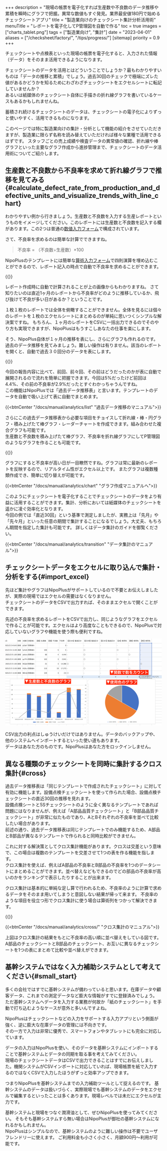 +++
description = "現場の帳票を電子化すれば生産数や不良数のデータ推移や累積を瞬時にグラフで把握。異常な数値もすぐ発見。業界最安値180円で始めるチェックシートアプリ"
title = "製造業向けのチェックシート集計分析活用術"
menuTitle = "レポートを電子化してP管理図を自動で作る"
toc = true
images = ["charts_tablet.png"]
tags = ["製造業向け", "集計"]
date = "2023-04-01"
aliases = ["/checksheet/factory/", "/tips/progress/"]
[sitemap]
  priority = 0.9
+++

チェックシートや点検表といった現場の帳票を電子化すると、入力された情報（データ）をそのまま活用できるようになります。

チェックシートのデータを活用とはどういうことでしょうか？最もわかりやすいものは「データの推移と累積」でしょう。過去30回のチェックで極端にズレた値があるかどうかを知るためにわざわざチェックシートをエクセルシートに転記していませんか？  
あるいは紙媒体のチェックシート自体に手描きの折れ線グラフを書いているケースもあるかもしれませんね。  

蓄積され続けるチェックシートのデータは、チェックシートの電子化によりずっと使いやすく、活用できるものになります。

このページでは特に製造業向けの集計・分析として機能の紹介をさせていただきますが、製造業に限らず名称を読み替えていただければ様々な業種で活用できるはずです。
スタッフごとの売上成績や検査データの異常値の確認、折れ線や棒グラフといった主要なグラフ作成から進捗管理まで、チェックシートのデータ活用術についてご紹介します。


## 生産数と不良数から不良率を求めて折れ線グラフで推移を見てみる{#calculate_defect_rate_from_production_and_defective_units_and_visualize_trends_with_line_chart}

わかりやすい例から行きましょう。生産数と不良数を入力する生産レポートというものをイメージしてください。このレポートには生産数と不良数を記入する欄があります。この2つは普通の[数値入力フォーム](/docs/manual/initial-setting/template/math/)で構成されています。

さて、不良率を求めるのは簡単な計算でできますね。

> 不良率 = （不良数÷生産数）×100

NipoPlusのテンプレートには簡単な[算術入力フォーム](/docs/manual/initial-setting/template/calc/)で四則演算を埋め込むことができるので、レポート記入の時点で自動で不良率を求めることができます。


{{<appscreen filename="auto-calc" title="チェックシートにデータを入力します。スマホやタブレットからも入力が可能です。不良率などの計算フォームがある場合は自動で値が計算されます">}}

レポート作成時に自動で計算されることが上の画像からもわかりますね。
さて知りたいのは直近1ヶ月のレポートから不良率がどのように推移しているか、飛び抜けて不良が多い日があるか？ということです。  

１枚１枚のレポートでは全体を俯瞰することができません。全体を見るには個々のレポートを１枚のエクセルシートにまとめるのが単純に思いつくシンプルな解決案ですね。
もちろん、１ヶ月のレポートをCSVに一括出力できるのでそのやり方も実現できますが、NipoPlusはもうすこしあなたの仕事を楽にします。

そう、NipoPlus自体が１ヶ月の推移を表にし、さらにグラフも作れるのです。
過去のデータ推移を見てみましょう。難しい操作は有りません。該当のレポートを開くと、自動で過去３０回分のデータを表にします。


{{<appscreen filename="history" title="過去データ推移を使うと前回・前々回のチェックシートのデータと今回のチェックシートデータを比較しながら確認することが可能です">}}

今回の報告内容に比べて、前回、前々回、その前はどうだったのかが表に自動で展開されるので流れを簡単に把握できます。今回は5%だったけど前回は4.4%、その前の不良率が2.9%だったとすぐわかっちゃうんですね。  
この機能はNipoPlusでは「過去データ推移表」と言います。テンプレートのデータを自動で吸い上げて表に自動でまとめます。

{{<btnCenter "/docs/manual/analytics/list" "過去データ推移のマニュアル">}}

さらにこの過去データ推移表から必要な項目をチョイスして折れ線・棒・円グラフ・積み上げたて棒グラフ・レーダーチャートを作成できます。組み合わせた複合グラフも可能です。  
生産数と不良数を積み上げたて棒グラフ、不良率を折れ線グラフにしてP管理図のようなグラフを作ることも可能です。


{{<appscreen filename="charts" title="チェックシートのデータをもとにP管理図を作成">}}

グラフにすると不良率が高い日が一目瞭然ですね。グラフは常に最新のレポートを反映するので、リアルタイム性がエクセル以上です。
またグラフは複数種類作成でき、簡単に切り替えが可能です。

{{<btnCenter "/docs/manual/analytics/chart" "グラフ作成マニュアルへ">}}

このようにチェックシートを電子化することでチェックシートのデータをより有益に活用することができます。集計、分析においては紙媒体のチェックシートを遥かに凌ぐ効率化となります。  
今回の例では「直近30回」という基準で測定しましたが、実務上は「先月」や「先々月」といった任意の期間で集計することになるでしょう。大丈夫、もちろん期間を指定した集計も可能です。
詳しくはデータ集計のガイドを御覧ください。

{{<btnCenter "/docs/manual/analytics/transition" "データ集計のマニュアル">}}


## チェックシートデータをエクセルに取り込んで集計・分析をする{#import_excel}

先ほど集計やグラフはNipoPlusがサポートしているので不要とお伝えしましたが、実際の現場ではエクセルの需要はなくなりません。  
チェックシートのデータをCSVで出力すれば、そのままエクセルで開くことができます。  

先述の不良率を求めるレポートをCSVで出力し、同じようなグラフをエクセルで作ることが可能です。エクセルはより高度なこともできるので、NipoPlusで対応していないグラフや機能を使う際も便利ですね。

![チェックシートのデータをエクセルでグラフ化する](excel-chart.png)

CSV出力の利点はしゅうけいだけではありません。データのバックアップや、他のシステムへインポートするといった使い道もあります。  
データはあなた方のものです。NipoPlusはあなた方をロックインしません。


## 異なる種類のチェックシートを同時に集計するクロス集計{#cross}

過去データ推移表は「同じテンプレートで作成されたチェックシート」に対して有効に機能します。設備点検チェックシートを使って作られた場合、設備点検チェックシートの直近30回の推移を見れます。  
設備点検シートと5Sチェックシートのように全く異なるテンプレートであれば問題にはなりませんが、例えば「A部品品質チェックシート」と「B部品品質チェックシート」が非常に似たものであり、AとBそれぞれの不良率を並べて比較したい場合があります。  
前述の通り、過去データ推移表は同じテンプレートでのみ機能するため、A部品とB部品が異なるテンプレートで作られると同時比較ができません。  

これに対する解決策としてクロス集計機能があります。クロスは交差という意味で、この場合は複数のテンプレートを交差させて1つの表を作る機能を指します。  
クロス集計を使えば、例えばA部品の不良率とB部品の不良率を1つのデータシートにまとめることができます。並べ替えなどもできるのでどの部品の不良率が高いのかをランキングで表示したりすることが出来ます。

クロス集計は基本的に単純な足し算で行われるため、不良率のように計算で求めるデータをそのまま用いてしまうと意図しない結果が帰って来ます。
不良率のような項目を役立つ形でクロス集計に使う場合は算術列をつかって解決できます。

{{<appscreen filename="cross" title="クロス集計を使うことで複数のチェックシートテンプレートを1つの表にまとめて集計できます">}}

{{<btnCenter "/docs/manual/analytics/cross/" "クロス集計のマニュアル">}}

上図はクロス集計の結果をもとに不良率の高い順に並べ替えをしている図です。
A部品のチェックシートとB部品のチェックシート、お互いに異なるチェックシートを1つの表にまとめて比較や並べ替えができます。


## 基幹システムではなく入力補助システムとして考えてください{#small_start}

多くの会社ではすでに基幹システムが備わっていると思います。在庫データや顧客データ、これまでの測定データなど膨大な情報がすでに登録済みでしょう。  
ただ基幹システムへデータを入力する業務が何故か「紙のチェックシート」を手動で打ち込むようなケースが意外と多いんですよね。  

NipoPlusはチェックシートなどの入力をサポートする入力アプリという側面が強く、逆に膨大な在庫データの管理には不向きです。  
その一方で入力は非常に優秀で、スマートフォンやタブレットにも完全に対応しています。  

データの入力はNipoPlusを使い、そのデータを基幹システムにインポートすることで基幹システムとデータの同期を取る事を考えてみてください。  
現場のチェックシートデータはCSVで出力できることはすでにお伝えしました。機関システムがCSVインポートに対応していれば、現場帳票を紙で入力するのではなくCSVで入力したほうがずっと効率アップできます。  

つまりNipoPlusを基幹システムまでの入力補助ツールとして捉えるのです。
基幹システムのデータは扱いづらく、実際現場でも基幹システムのデータをエクセルで編集するといったことは多くあります。現場レベルでは未だにエクセルが主力です。

基幹システムと現場をつなぐ潤滑油として、ぜひNipoPlusを使ってみてください。
そもそも基幹システムすら無い場合はNipoPlusが御社の基幹システムになれるかもしれません。  
NipoPlusはシンプルなので、基幹システムのように難しい操作は不要でユーザフレンドリーに使えます。
ご利用料金も小さく小さく、月額900円〜利用が可能です。
